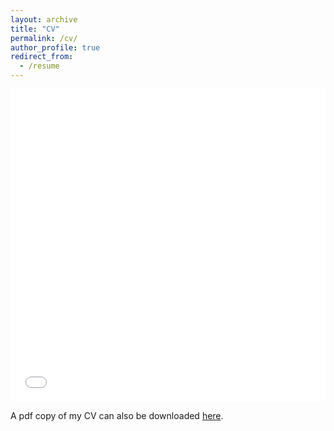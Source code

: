 ```yaml
---
layout: archive
title: "CV"
permalink: /cv/
author_profile: true
redirect_from:
  - /resume
---
```


<iframe src="/files/cv/Zifan_s_CV.pdf" width="100%" height="500" frameborder="no" border="0" marginwidth="0" marginheight="0"></iframe>

A pdf copy of my CV can also be downloaded [here](/files/cv/Zifan_s_CV.pdf).
